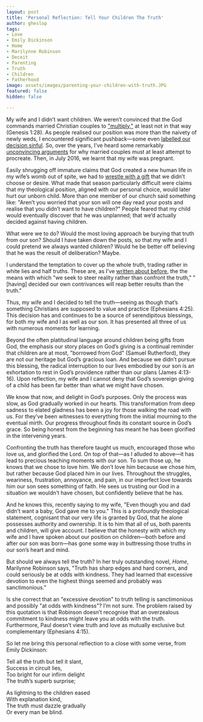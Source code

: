 ```yaml
---
layout: post
title: 'Personal Reflection: Tell Your Children The Truth'
author: gheslop
tags:
- Love
- Emily Dickinson
- Home
- Marilynne Robinson
- Deceit
- Parenting
- Truth
- Children
- Fatherhood
image: assets/images/parenting-your-children-with-truth.JPG
featured: false
hidden: false

---
```

My wife and I didn’t want children. We weren’t convinced that the God commands married Christian couples to ["multiply,"](https://rekindle.co.za/content/2021-03-02-must-married-christians-multiply-by-having-children '"Be fruitful and multiply" (Genesis 1:28)') at least not in that way (Genesis 1:28). As people realised our position was more than the naivety of newly weds, I encountered significant pushback—some even [labelled our decision sinful](https://rekindle.co.za/content/responding-to-challies-is-it-okay-to-deliberately-not-have-children/ "Is Choosing A Childless Marriage Sinful?"). So, over the years, I’ve heard some remarkably [unconvincing arguments](https://rekindle.co.za/content/unconvincing-arguments-for-why-married-couples-must-have-children/ "Weak Arguments") for why married couples must at least attempt to procreate. Then, in July 2016, we learnt that my wife was pregnant.

Easily shrugging off immature claims that God created a new human life in my wife’s womb out of spite, we had to [wrestle with a gift](https://rekindle.co.za/content/doodle-childlessness-and-the-sovereignty-of-god/ "Gifts and God's Sovereignty") that we didn’t choose or desire. What made that season particularly difficult were claims that my theological position, aligned with our personal choice, would later hurt our unborn child. More than one member of our church said something like: "Aren’t you worried that your son will one day read your posts and realise that you didn’t want to have children?" People feared that my child would eventually discover that he was unplanned; that we’d actually decided against having children.

What were we to do? Would the most loving approach be burying that truth from our son? Should I have taken down the posts, so that my wife and I could pretend we always wanted children? Would he be better off believing that he was the result of deliberation? Maybe.

I understand the temptation to cover up the whole truth, trading rather in white lies and half truths. These are, as I’ve [written about before](https://rekindle.co.za/content/2021-06-29-james-3-jordan-peterson "Jordan Peterson on James 3"), the the means with which "we seek to steer reality rather than confront the truth," "\[having\] decided our own contrivances will reap better results than the truth."

Thus, my wife and I decided to tell the truth—seeing as though that’s something Christians are supposed to value and practice (Ephesians 4:25). This decision has and continues to be a source of serendipitous blessings, for both my wife and I as well as our son. It has presented all three of us with numerous moments for learning.

Beyond the often platitudinal language around children being gifts from God, the emphasis our story places on God’s giving is a continual reminder that children are at most, "borrowed from God" (Samuel Rutherford), they are not our heritage but God’s gracious loan. And because we didn’t pursue this blessing, the radical interruption to our lives embodied by our son is an exhortation to rest in God’s providence rather than our plans (James 4:13-16). Upon reflection, my wife and I cannot deny that God’s sovereign giving of a child has been far better than what we might have chosen.

We know that now, and delight in God’s purposes. Only the process was slow, as God gradually worked in our hearts. This transformation from deep sadness to elated gladness has been a joy for those walking the road with us. For they’ve been witnesses to everything from the initial mourning to the eventual mirth. Our progress throughout finds its constant source in God’s grace. So being honest from the beginning has meant he has been glorified in the intervening years.

Confronting the truth has therefore taught us much, encouraged those who love us, and glorified the Lord. On top of that—as I alluded to above—it has lead to precious teaching moments with our son. To sum those up, he knows that we chose to love him. We don’t love him because we chose him, but rather because God placed him in our lives. Throughout the struggles, weariness, frustration, annoyance, and pain, in our imperfect love towards him our son sees something of faith. He sees us trusting our God in a situation we wouldn’t have chosen, but confidently believe that he has.

And he knows this, recently saying to my wife, "Even though you and dad didn’t want a baby, God gave me to you." This is a profoundly theological statement, cognisant that our very life is granted by God, that he alone possesses authority and ownership. It is to him that all of us, both parents and children, will give account. I believe that the honesty with which my wife and I have spoken about our position on children—both before and after our son was born—has gone some way in buttressing those truths in our son’s heart and mind.

But should we always tell the truth? In her truly outstanding novel, _Home_, Marilynne Robinson says, "Truth has sharp edges and hard corners, and could seriously be at odds with kindness. They had learned that excessive devotion to even the highest things seemed and probably was sanctimonious."

Is she correct that an "excessive devotion" to truth telling is sanctimonious and possibly "at odds with kindness"? I’m not sure. The problem raised by this quotation is that Robinson doesn’t recognise that an overzealous commitment to kindness might leave you at odds with the truth. Furthermore, Paul doesn’t view truth and love as mutually exclusive but complementary (Ephesians 4:15).

So let me bring this personal reflection to a close with some verse, from Emily Dickinson:

Tell all the truth but tell it slant,  
Success in circuit lies,  
Too bright for our infirm delight  
The truth’s superb surprise;

As lightning to the children eased  
With explanation kind,  
The truth must dazzle gradually  
Or every man be blind.